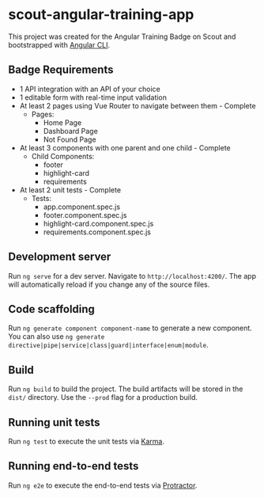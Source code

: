 # scout-angular-training-app
This project was created for the Angular Training Badge on Scout and bootstrapped with [Angular CLI](https://github.com/angular/angular-cli).

## Badge Requirements
- 1 API integration with an API of your choice
- 1 editable form with real-time input validation
- At least 2 pages using Vue Router to navigate between them - Complete
    - Pages:
        - Home Page
        - Dashboard Page
        - Not Found Page
- At least 3 components with one parent and one child - Complete
    - Child Components:
        - footer
        - highlight-card
        - requirements
- At least 2 unit tests - Complete
    - Tests:
        - app.component.spec.js
        - footer.component.spec.js
        - highlight-card.component.spec.js
        - requirements.component.spec.js

## Development server

Run `ng serve` for a dev server. Navigate to `http://localhost:4200/`. The app will automatically reload if you change any of the source files.

## Code scaffolding

Run `ng generate component component-name` to generate a new component. You can also use `ng generate directive|pipe|service|class|guard|interface|enum|module`.

## Build

Run `ng build` to build the project. The build artifacts will be stored in the `dist/` directory. Use the `--prod` flag for a production build.

## Running unit tests

Run `ng test` to execute the unit tests via [Karma](https://karma-runner.github.io).

## Running end-to-end tests

Run `ng e2e` to execute the end-to-end tests via [Protractor](http://www.protractortest.org/).
